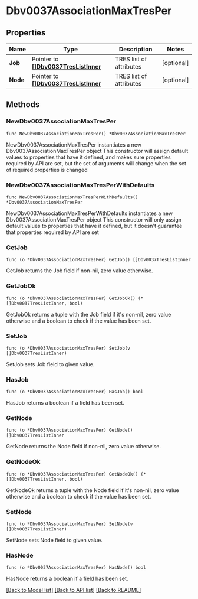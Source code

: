 # Dbv0037AssociationMaxTresPer

## Properties

Name | Type | Description | Notes
------------ | ------------- | ------------- | -------------
**Job** | Pointer to [**[]Dbv0037TresListInner**](Dbv0037TresListInner.md) | TRES list of attributes | [optional] 
**Node** | Pointer to [**[]Dbv0037TresListInner**](Dbv0037TresListInner.md) | TRES list of attributes | [optional] 

## Methods

### NewDbv0037AssociationMaxTresPer

`func NewDbv0037AssociationMaxTresPer() *Dbv0037AssociationMaxTresPer`

NewDbv0037AssociationMaxTresPer instantiates a new Dbv0037AssociationMaxTresPer object
This constructor will assign default values to properties that have it defined,
and makes sure properties required by API are set, but the set of arguments
will change when the set of required properties is changed

### NewDbv0037AssociationMaxTresPerWithDefaults

`func NewDbv0037AssociationMaxTresPerWithDefaults() *Dbv0037AssociationMaxTresPer`

NewDbv0037AssociationMaxTresPerWithDefaults instantiates a new Dbv0037AssociationMaxTresPer object
This constructor will only assign default values to properties that have it defined,
but it doesn't guarantee that properties required by API are set

### GetJob

`func (o *Dbv0037AssociationMaxTresPer) GetJob() []Dbv0037TresListInner`

GetJob returns the Job field if non-nil, zero value otherwise.

### GetJobOk

`func (o *Dbv0037AssociationMaxTresPer) GetJobOk() (*[]Dbv0037TresListInner, bool)`

GetJobOk returns a tuple with the Job field if it's non-nil, zero value otherwise
and a boolean to check if the value has been set.

### SetJob

`func (o *Dbv0037AssociationMaxTresPer) SetJob(v []Dbv0037TresListInner)`

SetJob sets Job field to given value.

### HasJob

`func (o *Dbv0037AssociationMaxTresPer) HasJob() bool`

HasJob returns a boolean if a field has been set.

### GetNode

`func (o *Dbv0037AssociationMaxTresPer) GetNode() []Dbv0037TresListInner`

GetNode returns the Node field if non-nil, zero value otherwise.

### GetNodeOk

`func (o *Dbv0037AssociationMaxTresPer) GetNodeOk() (*[]Dbv0037TresListInner, bool)`

GetNodeOk returns a tuple with the Node field if it's non-nil, zero value otherwise
and a boolean to check if the value has been set.

### SetNode

`func (o *Dbv0037AssociationMaxTresPer) SetNode(v []Dbv0037TresListInner)`

SetNode sets Node field to given value.

### HasNode

`func (o *Dbv0037AssociationMaxTresPer) HasNode() bool`

HasNode returns a boolean if a field has been set.


[[Back to Model list]](../README.md#documentation-for-models) [[Back to API list]](../README.md#documentation-for-api-endpoints) [[Back to README]](../README.md)


